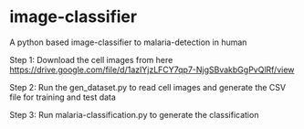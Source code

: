 # image-classifier
A python based image-classifier to malaria-detection in human

Step 1: Download the cell images from here https://drive.google.com/file/d/1azIYjzLFCY7qp7-NjgSBvakbGgPvQlRf/view


Step 2: Run the gen_dataset.py to read cell images and generate the CSV file for training and test data


Step 3: Run malaria-classification.py to generate the classification 
